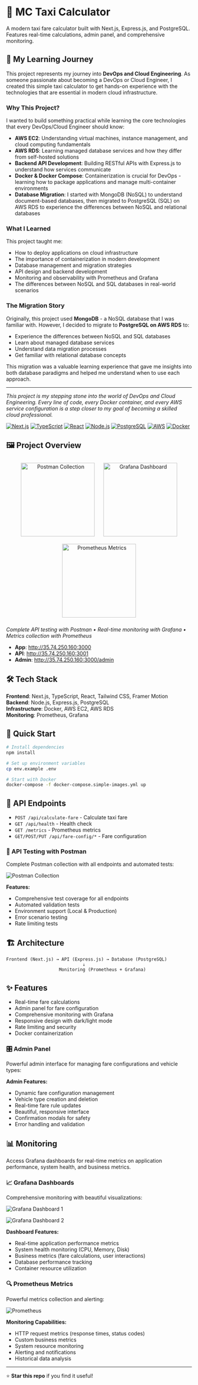 # 🚖 MC Taxi Calculator

A modern taxi fare calculator built with Next.js, Express.js, and PostgreSQL. Features real-time calculations, admin panel, and comprehensive monitoring.

## 🎯 **My Learning Journey**

This project represents my journey into **DevOps and Cloud Engineering**. As someone passionate about becoming a DevOps or Cloud Engineer, I created this simple taxi calculator to get hands-on experience with the technologies that are essential in modern cloud infrastructure.

### **Why This Project?**

I wanted to build something practical while learning the core technologies that every DevOps/Cloud Engineer should know:

- **AWS EC2**: Understanding virtual machines, instance management, and cloud computing fundamentals
- **AWS RDS**: Learning managed database services and how they differ from self-hosted solutions
- **Backend API Development**: Building RESTful APIs with Express.js to understand how services communicate
- **Docker & Docker Compose**: Containerization is crucial for DevOps - learning how to package applications and manage multi-container environments
- **Database Migration**: I started with MongoDB (NoSQL) to understand document-based databases, then migrated to PostgreSQL (SQL) on AWS RDS to experience the differences between NoSQL and relational databases

### **What I Learned**

This project taught me:
- How to deploy applications on cloud infrastructure
- The importance of containerization in modern development
- Database management and migration strategies
- API design and backend development
- Monitoring and observability with Prometheus and Grafana
- The differences between NoSQL and SQL databases in real-world scenarios

### **The Migration Story**

Originally, this project used **MongoDB** - a NoSQL database that I was familiar with. However, I decided to migrate to **PostgreSQL on AWS RDS** to:
- Experience the differences between NoSQL and SQL databases
- Learn about managed database services
- Understand data migration processes
- Get familiar with relational database concepts

This migration was a valuable learning experience that gave me insights into both database paradigms and helped me understand when to use each approach.

---

*This project is my stepping stone into the world of DevOps and Cloud Engineering. Every line of code, every Docker container, and every AWS service configuration is a step closer to my goal of becoming a skilled cloud professional.*

[![Next.js](https://img.shields.io/badge/Next.js-14.2.13-black?style=for-the-badge&logo=next.js)](https://nextjs.org/)
[![TypeScript](https://img.shields.io/badge/TypeScript-5.0-blue?style=for-the-badge&logo=typescript)](https://www.typescriptlang.org/)
[![React](https://img.shields.io/badge/React-18.3.1-61DAFB?style=for-the-badge&logo=react)](https://reactjs.org/)
[![Node.js](https://img.shields.io/badge/Node.js-Express-green?style=for-the-badge&logo=node.js)](https://nodejs.org/)
[![PostgreSQL](https://img.shields.io/badge/PostgreSQL-AWS_RDS-blue?style=for-the-badge&logo=postgresql)](https://www.postgresql.org/)
[![AWS](https://img.shields.io/badge/AWS-EC2_RDS-orange?style=for-the-badge&logo=amazon-aws)](https://aws.amazon.com/)
[![Docker](https://img.shields.io/badge/Docker-Containerized-blue?style=for-the-badge&logo=docker)](https://www.docker.com/)

## 🖼️ Project Overview

<div align="center">
  <img src="public/postman.png" alt="Postman Collection" width="200" style="margin: 10px;">
  <img src="public/grafana1.png" alt="Grafana Dashboard" width="200" style="margin: 10px;">
  <img src="public/prometheus.png" alt="Prometheus Metrics" width="200" style="margin: 10px;">
</div>

*Complete API testing with Postman • Real-time monitoring with Grafana • Metrics collection with Prometheus*

- **App**: http://35.74.250.160:3000
- **API**: http://35.74.250.160:3001
- **Admin**: http://35.74.250.160:3000/admin

## 🛠️ Tech Stack

**Frontend**: Next.js, TypeScript, React, Tailwind CSS, Framer Motion  
**Backend**: Node.js, Express.js, PostgreSQL  
**Infrastructure**: Docker, AWS EC2, AWS RDS  
**Monitoring**: Prometheus, Grafana

## 🚀 Quick Start

```bash
# Install dependencies
npm install

# Set up environment variables
cp env.example .env

# Start with Docker
docker-compose -f docker-compose.simple-images.yml up
```

## 📱 API Endpoints

- `POST /api/calculate-fare` - Calculate taxi fare
- `GET /api/health` - Health check
- `GET /metrics` - Prometheus metrics
- `GET/POST/PUT /api/fare-config/*` - Fare configuration

### 🧪 API Testing with Postman

Complete Postman collection with all endpoints and automated tests:

![Postman Collection](public/postman.png)

**Features:**
- Comprehensive test coverage for all endpoints
- Automated validation tests
- Environment support (Local & Production)
- Error scenario testing
- Rate limiting tests

## 🏗️ Architecture

```
Frontend (Next.js) → API (Express.js) → Database (PostgreSQL)
                             ↓
                    Monitoring (Prometheus + Grafana)
```

## ✨ Features

- Real-time fare calculations
- Admin panel for fare configuration
- Comprehensive monitoring with Grafana
- Responsive design with dark/light mode
- Rate limiting and security
- Docker containerization

### 🎛️ Admin Panel

Powerful admin interface for managing fare configurations and vehicle types:

**Admin Features:**
- Dynamic fare configuration management
- Vehicle type creation and deletion
- Real-time fare rule updates
- Beautiful, responsive interface
- Confirmation modals for safety
- Error handling and validation

## 📊 Monitoring

Access Grafana dashboards for real-time metrics on application performance, system health, and business metrics.

### 📈 Grafana Dashboards

Comprehensive monitoring with beautiful visualizations:

![Grafana Dashboard 1](public/grafana1.png)

![Grafana Dashboard 2](public/grafana2.png)

**Dashboard Features:**
- Real-time application performance metrics
- System health monitoring (CPU, Memory, Disk)
- Business metrics (fare calculations, user interactions)
- Database performance tracking
- Container resource utilization

### 🔍 Prometheus Metrics

Powerful metrics collection and alerting:

![Prometheus](public/prometheus.png)

**Monitoring Capabilities:**
- HTTP request metrics (response times, status codes)
- Custom business metrics
- System resource monitoring
- Alerting and notifications
- Historical data analysis

---

⭐ **Star this repo** if you find it useful!